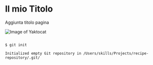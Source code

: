 # Il mio Titolo

Aggiunta titolo pagina

![Image of Yaktocat](https://octodex.github.com/images/yaktocat.png)

```

$ git init

Initialized empty Git repository in /Users/skills/Projects/recipe-repository/.git/

```
